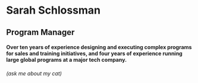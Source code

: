 # Sarah Schlossman
## Program Manager
#### Over ten years of experience designing and executing complex programs for sales and training initiatives, and four years of experience running large global programs at a major tech company. 
###### (ask me about my cat)
